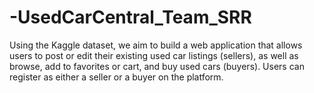 # -UsedCarCentral_Team_SRR
Using the Kaggle dataset, we aim to build a web application that allows users to post or edit their existing used car listings (sellers), as well as browse, add to favorites or cart, and buy used cars (buyers). Users can register as either a seller or a buyer on the platform.
